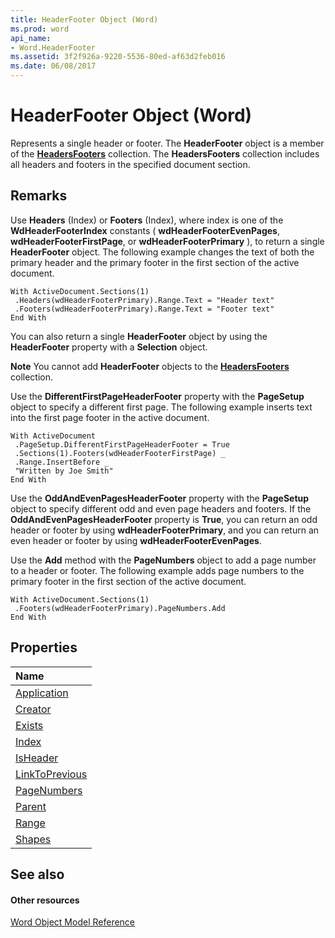 ```yaml
---
title: HeaderFooter Object (Word)
ms.prod: word
api_name:
- Word.HeaderFooter
ms.assetid: 3f2f926a-9220-5536-80ed-af63d2feb016
ms.date: 06/08/2017
---
```



# HeaderFooter Object (Word)

Represents a single header or footer. The  **HeaderFooter** object is a member of the **[HeadersFooters](Word.headersfooters.md)** collection. The **HeadersFooters** collection includes all headers and footers in the specified document section.


## Remarks

Use  **Headers** (Index) or **Footers** (Index), where index is one of the **WdHeaderFooterIndex** constants ( **wdHeaderFooterEvenPages**, **wdHeaderFooterFirstPage**, or **wdHeaderFooterPrimary** ), to return a single **HeaderFooter** object. The following example changes the text of both the primary header and the primary footer in the first section of the active document.


```
With ActiveDocument.Sections(1) 
 .Headers(wdHeaderFooterPrimary).Range.Text = "Header text" 
 .Footers(wdHeaderFooterPrimary).Range.Text = "Footer text" 
End With
```

You can also return a single  **HeaderFooter** object by using the **HeaderFooter** property with a **Selection** object.


 **Note**  You cannot add  **HeaderFooter** objects to the **[HeadersFooters](Word.headersfooters.md)** collection.

Use the  **DifferentFirstPageHeaderFooter** property with the **PageSetup** object to specify a different first page. The following example inserts text into the first page footer in the active document.




```
With ActiveDocument 
 .PageSetup.DifferentFirstPageHeaderFooter = True 
 .Sections(1).Footers(wdHeaderFooterFirstPage) _ 
 .Range.InsertBefore _ 
 "Written by Joe Smith" 
End With
```

Use the  **OddAndEvenPagesHeaderFooter** property with the **PageSetup** object to specify different odd and even page headers and footers. If the **OddAndEvenPagesHeaderFooter** property is **True**, you can return an odd header or footer by using **wdHeaderFooterPrimary**, and you can return an even header or footer by using **wdHeaderFooterEvenPages**.

Use the  **Add** method with the **PageNumbers** object to add a page number to a header or footer. The following example adds page numbers to the primary footer in the first section of the active document.




```
With ActiveDocument.Sections(1) 
 .Footers(wdHeaderFooterPrimary).PageNumbers.Add 
End With
```


## Properties



|**Name**|
|:-----|
|[Application](Word.HeaderFooter.Application.md)|
|[Creator](Word.HeaderFooter.Creator.md)|
|[Exists](Word.HeaderFooter.Exists.md)|
|[Index](Word.HeaderFooter.Index.md)|
|[IsHeader](Word.HeaderFooter.IsHeader.md)|
|[LinkToPrevious](Word.HeaderFooter.LinkToPrevious.md)|
|[PageNumbers](Word.HeaderFooter.PageNumbers.md)|
|[Parent](Word.HeaderFooter.Parent.md)|
|[Range](Word.HeaderFooter.Range.md)|
|[Shapes](headerfooter-shapes-property-word.md)|

## See also


#### Other resources


[Word Object Model Reference](http://msdn.microsoft.com/library/be452561-b436-bb9b-6f94-3faa9a74a6fd%28Office.15%29.aspx)
